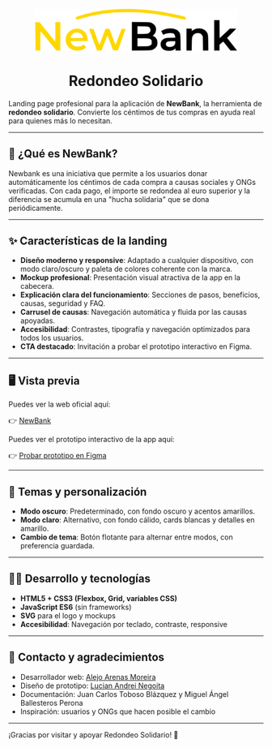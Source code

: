 <p align="center">
    <img src="./img/logoblack.svg" alt="Logo NewBank" width="400">
</p>
<h1 align="center">Redondeo Solidario</h1>

Landing page profesional para la aplicación de **NewBank**, la herramienta de **redondeo solidario**. Convierte los céntimos de tus compras en ayuda real para quienes más lo necesitan.

---

## 🚀 ¿Qué es NewBank?

Newbank es una iniciativa que permite a los usuarios donar automáticamente los céntimos de cada compra a causas sociales y ONGs verificadas. Con cada pago, el importe se redondea al euro superior y la diferencia se acumula en una "hucha solidaria" que se dona periódicamente.

---

## ✨ Características de la landing

- **Diseño moderno y responsive**: Adaptado a cualquier dispositivo, con modo claro/oscuro y paleta de colores coherente con la marca.
- **Mockup profesional**: Presentación visual atractiva de la app en la cabecera.
- **Explicación clara del funcionamiento**: Secciones de pasos, beneficios, causas, seguridad y FAQ.
- **Carrusel de causas**: Navegación automática y fluida por las causas apoyadas.
- **Accesibilidad**: Contrastes, tipografía y navegación optimizados para todos los usuarios.
- **CTA destacado**: Invitación a probar el prototipo interactivo en Figma.

---

## 🖥️ Vista previa

Puedes ver la web oficial aquí:

👉 [NewBank](alejo9am.github.io/newbank)

Puedes ver el prototipo interactivo de la app aquí:

👉 [Probar prototipo en Figma](https://www.figma.com/proto/DgPHiMxVvGbTsgxPmg7nqM/Trabajo-IPO-2?node-id=2-2502&p=f&t=yDCPUxVl4E3HW1Z4-1&scaling=scale-down&content-scaling=fixed&page-id=0%3A1&starting-point-node-id=2%3A2502)

---

## 🌈 Temas y personalización

- **Modo oscuro**: Predeterminado, con fondo oscuro y acentos amarillos.
- **Modo claro**: Alternativo, con fondo cálido, cards blancas y detalles en amarillo.
- **Cambio de tema**: Botón flotante para alternar entre modos, con preferencia guardada.

---

## 👨‍💻 Desarrollo y tecnologías

- **HTML5 + CSS3 (Flexbox, Grid, variables CSS)**
- **JavaScript ES6** (sin frameworks)
- **SVG** para el logo y mockups
- **Accesibilidad**: Navegación por teclado, contraste, responsive

---

## 🤝 Contacto y agradecimientos

- Desarrollador web: [Alejo Arenas Moreira](https://www.linkedin.com/in/alejoarenas)
- Diseño de prototipo: [Lucian Andrei Negoita](https://lucianandreinegoita.dev/en/)
- Documentación: Juan Carlos Toboso Blázquez y Miguel Ángel Ballesteros Perona
- Inspiración: usuarios y ONGs que hacen posible el cambio

---

¡Gracias por visitar y apoyar Redondeo Solidario! 💛
